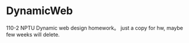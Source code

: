 # DynamicWeb
110-2 NPTU Dynamic web design homework。
just a copy for hw, maybe few weeks will delete.
